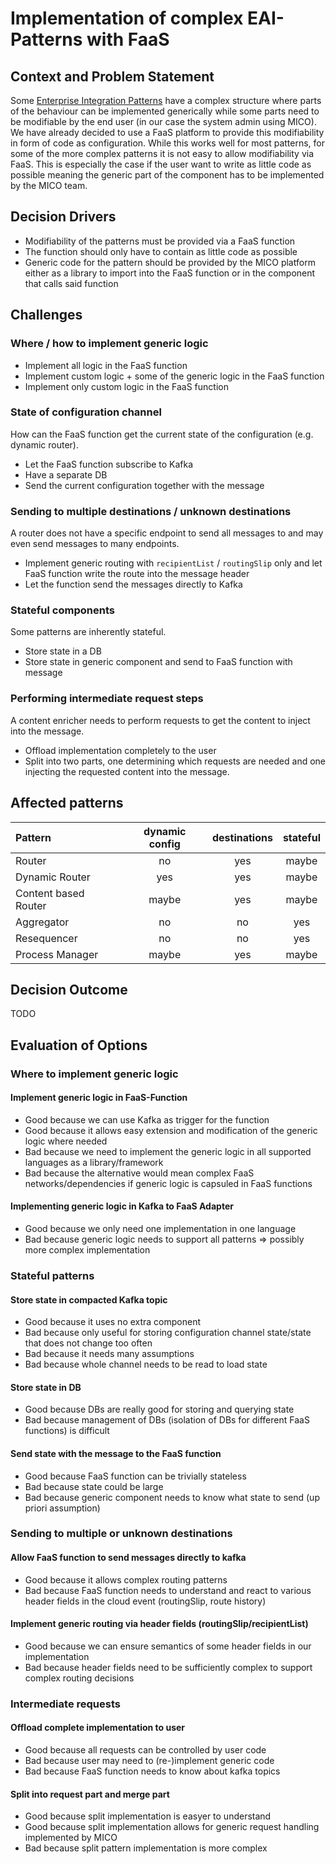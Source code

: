 # Implementation of complex EAI-Patterns with FaaS


## Context and Problem Statement

Some [Enterprise Integration Patterns](https://www.enterpriseintegrationpatterns.com) have a complex structure where parts of the behaviour can be implemented generically while some parts need to be modifiable by the end user (in our case the system admin using MICO).
We have already decided to use a FaaS platform to provide this modifiability in form of code as configuration.
While this works well for most patterns, for some of the more complex patterns it is not easy to allow modifiability via FaaS.
This is especially the case if the user want to write as little code as possible meaning the generic part of the component has to be implemented by the MICO team.

<!-- TODO reference other adrs -->


## Decision Drivers

* Modifiability of the patterns must be provided via a FaaS function
* The function should only have to contain as little code as possible
* Generic code for the pattern should be provided by the MICO platform either as a library to import into the FaaS function or in the component that calls said function


## Challenges

### Where / how to implement generic logic

* Implement all logic in the FaaS function
* Implement custom logic + some of the generic logic in the FaaS function
* Implement only custom logic in the FaaS function

### State of configuration channel

How can the FaaS function get the current state of the configuration (e.g. dynamic router).

* Let the FaaS function subscribe to Kafka
* Have a separate DB
* Send the current configuration together with the message

### Sending to multiple destinations / unknown destinations

A router does not have a specific endpoint to send all messages to and may even send messages to many endpoints.

* Implement generic routing with `recipientList` / `routingSlip` only and let FaaS function write the route into the message header
* Let the function send the messages directly to Kafka

### Stateful components

Some patterns are inherently stateful.

* Store state in a DB
* Store state in generic component and send to FaaS function with message

### Performing intermediate request steps

A content enricher needs to perform requests to get the content to inject into the message.

* Offload implementation completely to the user
* Split into two parts, one determining which requests are needed and one injecting the requested content into the message.


## Affected patterns

| Pattern              | dynamic config | destinations | stateful |
|:---------------------|:--------------:|:------------:|:--------:|
| Router               | no             | yes          | maybe    |
| Dynamic Router       | yes            | yes          | maybe    |
| Content based Router | maybe          | yes          | maybe    |
| Aggregator           | no             | no           | yes      |
| Resequencer          | no             | no           | yes      |
| Process Manager      | maybe          | yes          | maybe    |


## Decision Outcome

TODO


## Evaluation of Options

### Where to implement generic logic

#### Implement generic logic in FaaS-Function

* Good because we can use Kafka as trigger for the function
* Good because it allows easy extension and modification of the generic logic where needed
* Bad because we need to implement the generic logic in all supported languages as a library/framework
* Bad because the alternative would mean complex FaaS networks/dependencies if generic logic is capsuled in FaaS functions

#### Implementing generic logic in Kafka to FaaS Adapter

* Good because we only need one implementation in one language
* Bad because generic logic needs to support all patterns => possibly more complex implementation

### Stateful patterns

#### Store state in compacted Kafka topic

* Good because it uses no extra component
* Bad because only useful for storing configuration channel state/state that does not change too often
* Bad because it needs many assumptions
* Bad because whole channel needs to be read to load state

#### Store state in DB

* Good because DBs are really good for storing and querying state
* Bad because management of DBs (isolation of DBs for different FaaS functions) is difficult

#### Send state with the message to the FaaS function

* Good because FaaS function can be trivially stateless
* Bad because state could be large
* Bad because generic component needs to know what state to send (up priori assumption)

### Sending to multiple or unknown destinations

#### Allow FaaS function to send messages directly to kafka

* Good because it allows complex routing patterns
* Bad because FaaS function needs to understand and react to various header fields in the cloud event (routingSlip, route history)

#### Implement generic routing via header fields (routingSlip/recipientList)

* Good because we can ensure semantics of some header fields in our implementation
* Bad because header fields need to be sufficiently complex to support complex routing decisions

### Intermediate requests

#### Offload complete implementation to user

* Good because all requests can be controlled by user code
* Bad because user may need to (re-)implement generic code
* Bad because FaaS function needs to know about kafka topics

#### Split into request part and merge part

* Good because split implementation is easyer to understand
* Good because split implementation allows for generic request handling implemented by MICO
* Bad because split pattern implementation is  more complex
